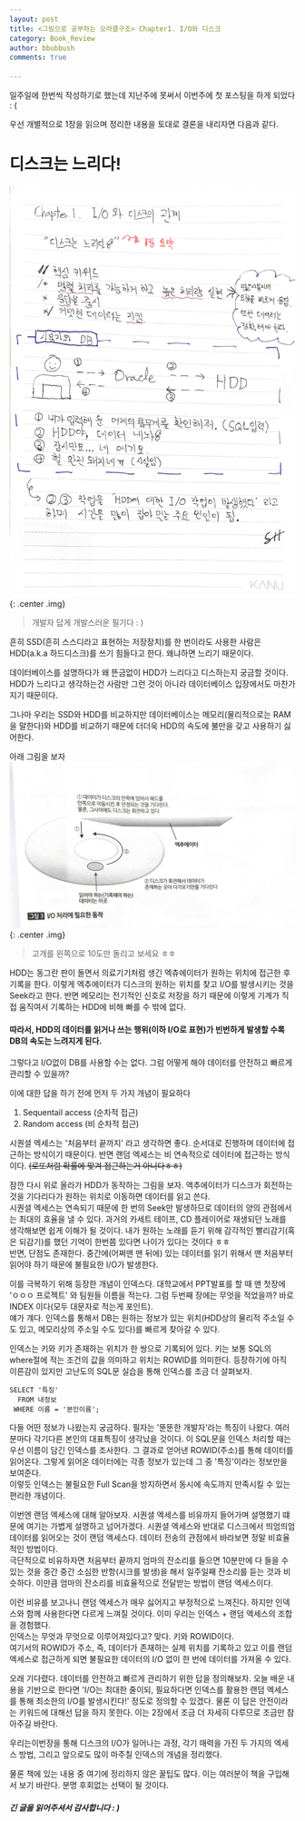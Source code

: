 ```yaml
---
layout: post
title: <그림으로 공부하는 오라클구조> Chapter1. I/O와 디스크
category: Book_Review
author: bbubbush
comments: true

---
```


일주일에 한번씩 작성하기로 했는데 지난주에 못써서 이번주에 첫 포스팅을 하게 되었다 : (   

우선 개별적으로 1장을 읽으며 정리한 내용을 토대로 결론을 내리자면 다음과 같다.  

# 디스크는 느리다!

![필기내용](/assets/img/book_review/01_oracle_architecture/2019-02-22_oracle_01.jpg){: .center .img}
> 개발자 답게 개발스러운 필기다 : )

흔히 SSD(흔히 스스디라고 표현하는 저장장치)를 한 번이라도 사용한 사람은 HDD(a.k.a 하드디스크)를 쓰기 힘들다고 한다. 왜냐하면 느리기 때문이다. 

데이터베이스를 설명하다가 왜 뜬금없이 HDD가 느리다고 디스하는지 궁금할 것이다. HDD가 느리다고 생각하는건 사람만 그런 것이 아니라 데이터베이스 입장에서도 마찬가지기 때문이다.  

그나마 우리는 SSD와 HDD를 비교하지만 데이터베이스는 메모리(물리적으로는 RAM을 말한다)와 HDD를 비교하기 때문에 더더욱 HDD의 속도에 불만을 갖고 사용하기 싫어한다.  

아래 그림을 보자
![HDD의 동작원리](/assets/img/book_review/01_oracle_architecture/2019-02-22_oracle_02.png){: .center .img}
> 고개를 왼쪽으로 10도만 돌리고 보세요 ㅎㅎ  

HDD는 동그란 판이 돌면서 의료기기처럼 생긴 엑츄에이터가 원하는 위치에 접근한 후 기록을 한다. 이렇게 엑추에이터가 디스크의 원하는 위치를 찾고 I/O를 발생시키는 것을 Seek라고 한다. 반면 메모리는 전기적인 신호로 저장을 하기 때문에 이렇게 기계가 직접 움직여서 기록하는 HDD에 비해 빠를 수 밖에 없다.  

#### 따라서, HDD의 데이터를 읽거나 쓰는 행위(이하 I/O로 표현)가 빈번하게 발생할 수록 DB의 속도는 느려지게 된다.
  
그렇다고 I/O없이 DB를 사용할 수는 없다. 그럼 어떻게 해야 데이터를 안전하고 빠르게 관리할 수 있을까?

이에 대한 답을 하기 전에 먼저 두 가지 개념이 필요하다
1. Sequentail access (순차적 접근)
2. Random access (비 순차적 접근)

시퀀셜 엑세스는 '처음부터 끝까지' 라고 생각하면 좋다. 순서대로 진행하며 데이터에 접근하는 방식이기 때문이다. 반면 랜덤 엑세스는 비 연속적으로 데이터에 접근하는 방식이다. ~~(로또처럼 확률에 맞겨 접근하는거 아니다ㅎㅎ)~~  


잠깐 다시 위로 올라가 HDD가 동작하는 그림을 보자. 액추에이터가 디스크가 회전하는 것을 기다리다가 원하는 위치로 이동하면 데이터를 읽고 쓴다.   
시퀀셜 엑세스는 연속되기 때문에 한 번의 Seek만 발생하므로 데이터의 양의 관점에서는 최대의 효율을 낼 수 있다. 과거의 카세트 테이프, CD 플레이어로 재생되던 노래를 생각해보면 쉽게 이해가 될 것이다. 내가 원하는 노래를 듣기 위해 감각적인 빨리감기(혹은 되감기)를 했던 기억이 한번쯤 있다면 나이가 있다는 것이다 ㅎㅎ  
반면, 단점도 존재한다. 중간에(어쩌맨 맨 뒤에) 있는 데이터를 읽기 위해서 맨 처음부터 읽어야 하기 때문에 불필요한 I/O가 발생한다.  

이를 극복하기 위해 등장한 개념이 인덱스다. 대학교에서 PPT발표를 할 때 맨 첫장에 'ㅇㅇㅇ 프로젝트' 와 팀원들 이름을 적는다. 그럼 두번째 장에는 무엇을 적었을까? 바로 INDEX 이다(모두 대문자로 적는게 포인트).  
얘가 걔다. 인덱스를 통해서 DB는 원하는 정보가 있는 위치(HDD상의 물리적 주소일 수도 있고, 메모리상의 주소일 수도 있다)를 빠르게 찾아갈 수 있다. 

인덱스는 키와 키가 존재하는 위치가 한 쌍으로 기록되어 있다. 키는 보통 SQL의 where절에 적는 조건의 값을 의미하고 위치는 ROWID를 의미한다. 등장하기에 아직 이른감이 있지만 고난도의 SQL문 실습을 통해 인덱스를 조금 더 살펴보자.

```{.sql}
SELECT '특징'
  FROM 내정보
 WHERE 이름 = '본인이름';
```

다들 어떤 정보가 나왔는지 궁금하다. 필자는 '뚠뚠한 개발자'라는 특징이 나왔다. 여러분마다 각기다른 본인의 대표특징이 생각났을 것이다. 이 SQL문을 인덱스 처리할 때는 우선 이름이 담긴 인덱스를 조사한다. 그 결과로 얻어낸 ROWID(주소)를 통해 데이터를 읽어온다. 그렇게 읽어온 데이터에는 각종 정보가 있는데 그 중 '특징'이라는 정보만을 보여준다.  
이렇듯 인덱스는 불필요한 Full Scan을 방지하면서 동시에 속도까지 만족시킬 수 있는 편리한 개념이다.

이번엔 랜덤 엑세스에 대해 알아보자. 시퀀셜 엑세스를 비유까지 들어가며 설명했기 떄문에 여기는 가볍게 설명하고 넘어가겠다. 시퀀셜 엑세스와 반대로 디스크에서 띄엄띄엄 데이터를 읽어오는 것이 랜덤 엑세스다. 
데이터 전송의 관점에서 바라보면 정말 비효율적인 방법이다.  
극단적으로 비유하자면 처음부터 끝까지 엄마의 잔소리를 들으면 10분만에 다 들을 수 있는 것을 중간 중간 소심한 반항(시크를 발생)을 해서 일주일째 잔소리를 듣는 것과 비슷하다. 이만큼 엄마의 잔소리를 비효율적으로 전달받는 방법이 랜덤 엑세스이다.  

이런 비유를 보고나니 랜덤 엑세스가 매우 싫어지고 부정적으로 느껴진다. 하지만 인덱스와 함께 사용한다면 다르게 느껴질 것이다. 이미 우리는 인덱스 + 랜덤 엑세스의 조합을 경험했다.  
인덱스는 무엇과 무엇으로 이루어져있다고? 맞다. 키와 ROWID이다.  
여기서의 ROWID가 주소, 즉, 데이터가 존재하는 실제 위치를 기록하고 있고 이를 랜덤 엑세스로 접근하게 되면 불필요한 데이터의 I/O 없이 한 번에 데이터를 가져올 수 있다.

오래 기다렸다. 데이터를 안전하고 빠르게 관리하기 위한 답을 정의해보자. 오늘 배운 내용을 기반으로 한다면 'I/O는 최대한 줄이되, 필요하다면 인덱스를 활용한 랜덤 엑세스를 통해 최소한의 I/O를 발생시킨다!' 정도로 정의할 수 있겠다. 물론 이 답은 안전이라는 키워드에 대해선 답을 하지 못한다. 이는 2장에서 조금 더 자세히 다루므로 조금만 참아주길 바란다.  

우리는이번장을 통해 디스크의 I/O가 일어나는 과정, 각기 매력을 가진 두 가지의 엑세스 방법, 그리고 앞으로도 많이 마주칠 인덱스의 개념을 정리했다.  

물론 책에 있는 내용 중 여기에 정리하지 않은 꿀팁도 많다. 이는 여러분이 책을 구입해서 보기 바란다. 분명 후회없는 선택이 될 것이다.   

##### 긴 글을 읽어주셔서 감사합니다 : )